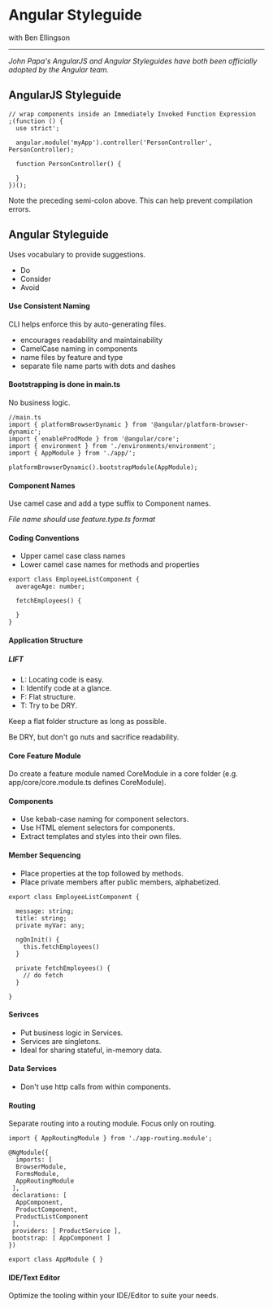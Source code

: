 # Angular Styleguide
with Ben Ellingson
___

*John Papa's AngularJS and Angular Styleguides have both been officially adopted by the Angular team.*

## AngularJS Styleguide

```
// wrap components inside an Immediately Invoked Function Expression
;(function () {
  use strict';

  angular.module('myApp').controller('PersonController', PersonController);

  function PersonController() {

  }
})();
```
Note the preceding semi-colon above.  This can help prevent compilation errors.

## Angular Styleguide

Uses vocabulary to provide suggestions.

+ Do
+ Consider
+ Avoid

#### Use Consistent Naming

CLI helps enforce this by auto-generating files.

+ encourages readability and maintainability
+ CamelCase naming in components
+ name files by feature and type
+ separate file name parts with dots and dashes

#### Bootstrapping is done in main.ts
No business logic.

```
//main.ts
import { platformBrowserDynamic } from '@angular/platform-browser-dynamic';
import { enableProdMode } from '@angular/core';
import { environment } from './environments/environment';
import { AppModule } from './app/';

platformBrowserDynamic().bootstrapModule(AppModule);
```

#### Component Names

Use camel case and add a type suffix to Component names.

*File name should use feature.type.ts format*

#### Coding Conventions

+ Upper camel case class names
+ Lower camel case names for methods and properties

```
export class EmployeeListComponent {
  averageAge: number;

  fetchEmployees() {

  }
}
```

#### Application Structure

##### LIFT
+ L: Locating code is easy.
+ I: Identify code at a glance.
+ F: Flat structure.
+ T: Try to be DRY.

Keep a flat folder structure as long as possible.

Be DRY, but don't go nuts and sacrifice readability.

#### Core Feature Module

Do create a feature module named CoreModule in a core folder (e.g. app/core/core.module.ts defines CoreModule).

#### Components

+ Use kebab-case naming for component selectors.
+ Use HTML element selectors for components.
+ Extract templates and styles into their own files.

#### Member Sequencing

+ Place properties at the top followed by methods.
+ Place private members after public members, alphabetized.

```
export class EmployeeListComponent {

  message: string;
  title: string;
  private myVar: any;

  ngOnInit() {
    this.fetchEmployees()
  }

  private fetchEmployees() {
    // do fetch
  }

}
```

#### Serivces

+ Put business logic in Services.
+ Services are singletons.
+ Ideal for sharing stateful, in-memory data.

#### Data Services

+ Don't use http calls from within components.

#### Routing

Separate routing into a routing module. Focus only on routing.

```
import { AppRoutingModule } from './app-routing.module';

@NgModule({
  imports: [
  BrowserModule,
  FormsModule,
  AppRoutingModule
 ],
 declarations: [
  AppComponent,
  ProductComponent,
  ProductListComponent
 ],
 providers: [ ProductService ],
 bootstrap: [ AppComponent ]
})

export class AppModule { }
```

#### IDE/Text Editor

Optimize the tooling within your IDE/Editor to suite your needs.
